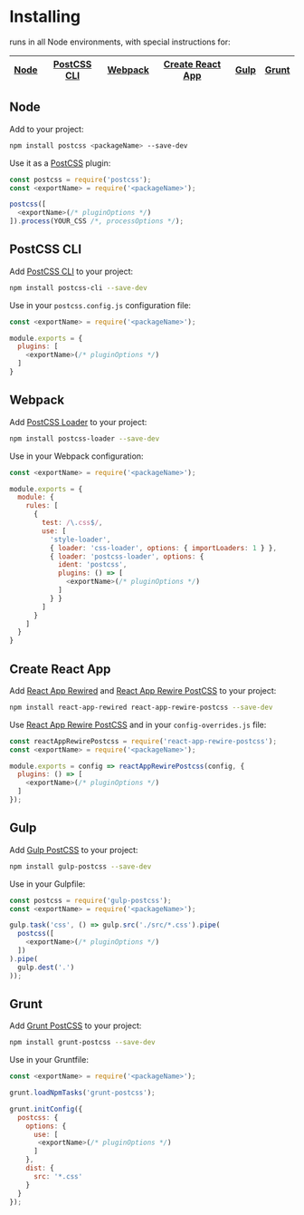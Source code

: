 # Installing <humanReadableName>

[<humanReadableName>] runs in all Node environments, with special instructions for:

| [Node](#node) | [PostCSS CLI](#postcss-cli) | [Webpack](#webpack) | [Create React App](#create-react-app) | [Gulp](#gulp) | [Grunt](#grunt) |
| --- | --- | --- | --- | --- | --- |

## Node

Add [<humanReadableName>] to your project:

```bash
npm install postcss <packageName> --save-dev
```

Use it as a [PostCSS] plugin:

```js
const postcss = require('postcss');
const <exportName> = require('<packageName>');

postcss([
  <exportName>(/* pluginOptions */)
]).process(YOUR_CSS /*, processOptions */);
```

## PostCSS CLI

Add [PostCSS CLI] to your project:

```bash
npm install postcss-cli --save-dev
```

Use [<humanReadableName>] in your `postcss.config.js` configuration file:

```js
const <exportName> = require('<packageName>');

module.exports = {
  plugins: [
    <exportName>(/* pluginOptions */)
  ]
}
```

## Webpack

Add [PostCSS Loader] to your project:

```bash
npm install postcss-loader --save-dev
```

Use [<humanReadableName>] in your Webpack configuration:

```js
const <exportName> = require('<packageName>');

module.exports = {
  module: {
    rules: [
      {
        test: /\.css$/,
        use: [
          'style-loader',
          { loader: 'css-loader', options: { importLoaders: 1 } },
          { loader: 'postcss-loader', options: {
            ident: 'postcss',
            plugins: () => [
              <exportName>(/* pluginOptions */)
            ]
          } }
        ]
      }
    ]
  }
}
```

## Create React App

Add [React App Rewired] and [React App Rewire PostCSS] to your project:

```bash
npm install react-app-rewired react-app-rewire-postcss --save-dev
```

Use [React App Rewire PostCSS] and [<humanReadableName>] in your
`config-overrides.js` file:

```js
const reactAppRewirePostcss = require('react-app-rewire-postcss');
const <exportName> = require('<packageName>');

module.exports = config => reactAppRewirePostcss(config, {
  plugins: () => [
    <exportName>(/* pluginOptions */)
  ]
});
```

## Gulp

Add [Gulp PostCSS] to your project:

```bash
npm install gulp-postcss --save-dev
```

Use [<humanReadableName>] in your Gulpfile:

```js
const postcss = require('gulp-postcss');
const <exportName> = require('<packageName>');

gulp.task('css', () => gulp.src('./src/*.css').pipe(
  postcss([
    <exportName>(/* pluginOptions */)
  ])
).pipe(
  gulp.dest('.')
));
```

## Grunt

Add [Grunt PostCSS] to your project:

```bash
npm install grunt-postcss --save-dev
```

Use [<humanReadableName>] in your Gruntfile:

```js
const <exportName> = require('<packageName>');

grunt.loadNpmTasks('grunt-postcss');

grunt.initConfig({
  postcss: {
    options: {
      use: [
       <exportName>(/* pluginOptions */)
      ]
    },
    dist: {
      src: '*.css'
    }
  }
});
```

[Gulp PostCSS]: https://github.com/postcss/gulp-postcss
[Grunt PostCSS]: https://github.com/nDmitry/grunt-postcss
[PostCSS]: https://github.com/postcss/postcss
[PostCSS CLI]: https://github.com/postcss/postcss-cli
[PostCSS Loader]: https://github.com/postcss/postcss-loader
[<humanReadableName>]: https://github.com/csstools/postcss-plugins/tree/main/<packagePath>
[React App Rewire PostCSS]: https://github.com/csstools/react-app-rewire-postcss
[React App Rewired]: https://github.com/timarney/react-app-rewired
